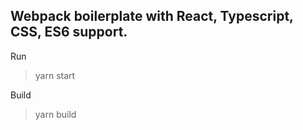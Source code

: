 ## Webpack boilerplate with React, Typescript, CSS, ES6 support.

Run

> yarn start

Build

> yarn build